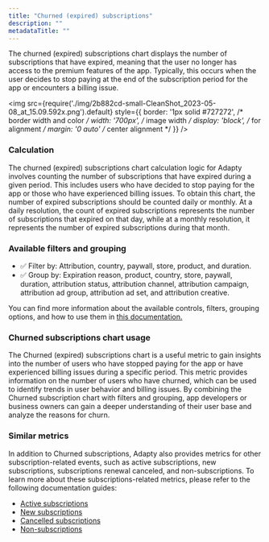 ```yaml
---
title: "Churned (expired) subscriptions"
description: ""
metadataTitle: ""
---
```


The churned (expired) subscriptions chart displays the number of subscriptions that have expired, meaning that the user no longer has access to the premium features of the app. Typically, this occurs when the user decides to stop paying at the end of the subscription period for the app or encounters a billing issue.


<img
  src={require('./img/2b882cd-small-CleanShot_2023-05-08_at_15.09.592x.png').default}
  style={{
    border: '1px solid #727272', /* border width and color */
    width: '700px', /* image width */
    display: 'block', /* for alignment */
    margin: '0 auto' /* center alignment */
  }}
/>





### Calculation

The churned (expired) subscriptions chart calculation logic for Adapty involves counting the number of subscriptions that have expired during a given period. This includes users who have decided to stop paying for the app or those who have experienced billing issues. To obtain this chart, the number of expired subscriptions should be counted daily or monthly. At a daily resolution, the count of expired subscriptions represents the number of subscriptions that expired on that day, while at a monthly resolution, it represents the number of expired subscriptions during that month.

### Available filters and grouping

- ✅ Filter by: Attribution, country, paywall, store, product, and duration. 
- ✅ Group by: Expiration reason, product, country, store, paywall, duration, attribution status, attribution channel, attribution campaign, attribution ad group, attribution ad set, and attribution creative.

You can find more information about the available controls, filters, grouping options, and how to use them in [this documentation.](https://docs.adapty.io/docs/controls-filters-grouping-compare-proceeds)

### Churned subscriptions chart usage

The Churned (expired) subscriptions chart is a useful metric to gain insights into the number of users who have stopped paying for the app or have experienced billing issues during a specific period. This metric provides information on the number of users who have churned, which can be used to identify trends in user behavior and billing issues. By combining the Churned subscription chart with filters and grouping, app developers or business owners can gain a deeper understanding of their user base and analyze the reasons for churn.

### Similar metrics

In addition to Churned subscriptions, Adapty also provides metrics for other subscription-related events, such as active subscriptions, new subscriptions, subscriptions renewal canceled, and non-subscriptions. To learn more about these subscriptions-related metrics, please refer to the following documentation guides:

- [Active subscriptions](https://docs.adapty.io/docs/active-subscriptions)
- [New subscriptions](reactivated-subscriptions)
- [Cancelled subscriptions](https://docs.adapty.io/docs/cancelled-subscriptions)
- [Non-subscriptions](https://docs.adapty.io/docs/non-subscriptions)